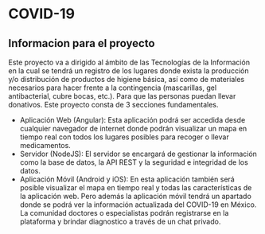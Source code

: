 # COVID-19
## Informacion para el proyecto
Este proyecto va a dirigido al ámbito de las Tecnologías de la Información en la cual se tendrá un registro de los lugares donde exista la producción y/o distribución de productos de higiene básica, así como de materiales necesarios para hacer frente a la contingencia (mascarillas, gel antibacterial, cubre bocas, etc.). Para que las personas puedan llevar donativos. Este proyecto consta de 3 secciones fundamentales.
- Aplicación Web (Angular): Esta aplicación podrá ser accedida desde cualquier navegador de internet donde podrán visualizar un mapa en tiempo real con todos los lugares posibles para recoger o llevar medicamentos.
-	Servidor (NodeJS): El servidor se encargará de gestionar la información como la base de datos, la API REST y la seguridad e integridad de los datos.
-	Aplicación Móvil (Android y iOS): En esta aplicación también será posible visualizar el mapa en tiempo real y todas las características de la aplicación web. Pero además la aplicación móvil tendrá un apartado donde se podrá ver la información actualizada del COVID-19 en México. La comunidad doctores o especialistas podrán registrarse en la plataforma y brindar diagnostico a través de un chat privado.
